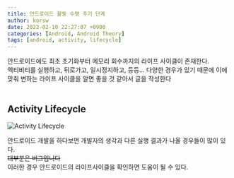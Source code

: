 ```yaml
---
title: 안드로이드 활동 수명 주기 단계
author: korsw
date: 2022-02-10 22:27:07 +0900
categories: [Android, Android Theory]
tags: [android, activity, lifecycle]
---
```


안드로이드에도 최초 초기화부터 메모리 회수까지의 라이프 사이클이 존재한다.<br/>
엑티비티를 실행하고, 뒤로가고, 일시정지하고, 등등... 다양한 경우가 있기 때문에 이에 맞춰 변하는 라이프 사이클을 알면 좋을 것 같아서 글을 작성한다<br/>
<br/>

## Activity Lifecycle

![Activity Lifecycle]()
<br/>

안드로이드 개발을 하다보면 개발자의 생각과 다른 실행 결과가 나올 경우들이 많이 있다.<br/>
~~대부분은 버그입니다~~<br/>
이러한 경우 안드로이드의 라이프사이클을 확인하면 도움이 될 수 있다.<br/>
<br/>


